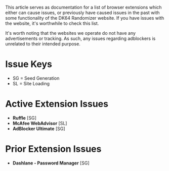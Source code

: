 This article serves as documentation for a list of browser extensions which either can cause issues, or previously have caused issues in the past with some functionality of the DK64 Randomizer website. If you have issues with the website, it's worthwhile to check this list.

It's worth noting that the websites we operate do not have any advertisements or tracking. As such, any issues regarding adblockers is unrelated to their intended purpose.

# Issue Keys
- SG = Seed Generation
- SL = Site Loading

# Active Extension Issues
- **Ruffle** [SG]
- **McAfee WebAdvisor** [SL]
- **AdBlocker Ultimate** [SG]

# Prior Extension Issues
- **Dashlane - Password Manager** [SG]
